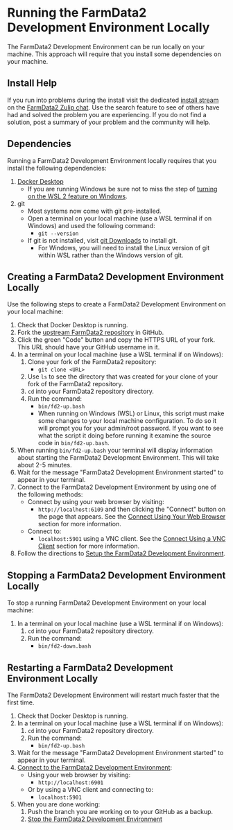    <!-- vale RedHat.Definitions = NO -->
   <!-- The first use of WSL links to the docker install that explains it. -->

# Running the FarmData2 Development Environment Locally

The FarmData2 Development Environment can be run locally on your machine. This approach will require that you install some dependencies on your machine.

## Install Help

If you run into problems during the install visit the dedicated [install stream](https://farmdata2.zulipchat.com/#narrow/stream/270906-install) on the [FarmData2 Zulip chat](https://farmdata2.zulipchat.com). Use the search feature to see of others have had and solved the problem you are experiencing. If you do not find a solution, post a summary of your problem and the community will help.

## Dependencies

Running a FarmData2 Development Environment locally requires that you install the following dependencies:

1. [Docker Desktop](https://docs.docker.com/desktop/)
   - If you are running Windows be sure not to miss the step of [turning on the WSL 2 feature on Windows](https://learn.microsoft.com/en-us/windows/wsl/install).
1. git
   - Most systems now come with git pre-installed.
   - Open a terminal on your local machine (use a WSL terminal if on Windows) and used the following command:
     - `git --version`
   - If git is not installed, visit [git Downloads](https://git-scm.com/downloads) to install git.
     - For Windows, you will need to install the Linux version of git within WSL rather than the Windows version of git.

## Creating a FarmData2 Development Environment Locally

Use the following steps to create a FarmData2 Development Environment on your local machine:

1. Check that Docker Desktop is running.
1. Fork the [upstream FarmData2 repository](https://github.com/FarmData2/FarmData2) in GitHub.
1. Click the <!-- vale RedHat.DoNotUseTerms = NO : green is associated with the "Code" button -->green<!-- vale RedHat.DoNotUseTerms = YES--> "Code" button and copy the HTTPS URL of your fork. This URL should have your GitHub username in it.
1. In a terminal on your local machine (use a WSL terminal if on Windows):
   1. Clone your fork of the FarmData2 repository:
      - `git clone <URL>`
   1. Use `ls` to see the directory that was created for your clone of your fork of the FarmData2 repository.
   1. `cd` into your FarmData2 repository directory.
   1. Run the command:
      - `bin/fd2-up.bash`
      - When running on Windows (WSL) or Linux, this script must make some changes to your local machine configuration. To do so it will prompt you for your admin/root password. If you want to see what the script it doing before running it examine the source code in `bin/fd2-up.bash`.
1. When running `bin/fd2-up.bash` your terminal will display information about starting the FarmData2 Development Environment. This will take about 2-5 minutes.
1. Wait for the message "FarmData2 Development Environment started" to appear in your terminal.
1. Connect to the FarmData2 Development Environment by using one of the following methods:
   - Connect by using your web browser by visiting:
     - `http://localhost:6109`
       and then clicking the "Connect" button on the page that appears. See the [Connect Using Your Web Browser](connecting.md#connect-using-your-web-browser) section for more information.
   - Connect to:
     - `localhost:5901`
       using a VNC client. See the [Connect Using a VNC Client](connecting.md#connect-using-a-vnc-client) section for more information.
1. Follow the directions to [Setup the FarmData2 Development Environment](setup.md).

## Stopping a FarmData2 Development Environment Locally

To stop a running FarmData2 Development Environment on your local machine:

1. In a terminal on your local machine (use a WSL terminal if on Windows):
   1. `cd` into your FarmData2 repository directory.
   1. Run the command:
      - `bin/fd2-down.bash`

## Restarting a FarmData2 Development Environment Locally

The FarmData2 Development Environment will restart much faster that the first time.

1. Check that Docker Desktop is running.
1. In a terminal on your local machine (use a WSL terminal if on Windows):
   1. `cd` into your FarmData2 repository directory.
   1. Run the command:
      - `bin/fd2-up.bash`
1. Wait for the message "FarmData2 Development Environment started" to appear in your terminal.
1. [Connect to the FarmData2 Development Environment](connecting.md):
   - Using your web browser by visiting:
     - `http://localhost:6901`
   - Or by using a VNC client and connecting to:
     - `localhost:5901`
1. When you are done working:
   1. Push the branch you are working on to your GitHub as a backup.
   1. [Stop the FarmData2 Development Environment](#stopping-a-farmdata2-development-environment-locally)

<!-- vale RedHat.Definitions = NO -->
